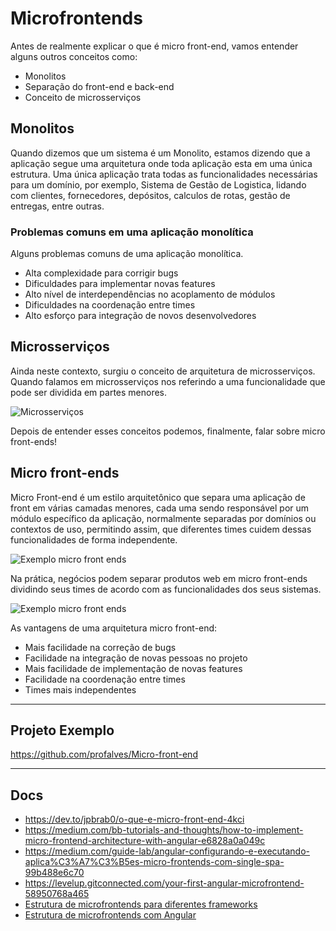 # Microfrontends

Antes de realmente explicar o que é micro front-end, vamos entender alguns outros conceitos como:

- Monolitos
- Separação do front-end e back-end
- Conceito de microsserviços

## Monolitos

Quando dizemos que um sistema é um Monolito, estamos dizendo que a aplicação segue uma arquitetura onde toda aplicação esta em uma única estrutura. Uma única aplicação trata todas as funcionalidades necessárias para um domínio, por exemplo, Sistema de Gestão de Logistica, lidando com clientes, fornecedores, depósitos, calculos de rotas, gestão de entregas, entre outras.

### Problemas comuns em uma aplicação monolítica

Alguns problemas comuns de uma aplicação monolítica.

- Alta complexidade para corrigir bugs
- Dificuldades para implementar novas features
- Alto nível de interdependências no acoplamento de módulos
- Dificuldades na coordenação entre times
- Alto esforço para integração de novos desenvolvedores

## Microsserviços

Ainda neste contexto, surgiu o conceito de arquitetura de microsserviços. Quando falamos em microsserviços nos referindo a uma funcionalidade que pode ser dividida em partes menores.

![Microsserviços](https://res.cloudinary.com/practicaldev/image/fetch/s--k4HRU5d2--/c_limit%2Cf_auto%2Cfl_progressive%2Cq_auto%2Cw_880/https://dev-to-uploads.s3.amazonaws.com/uploads/articles/0i13msy43uxnlu0psswy.jpg)

Depois de entender esses conceitos podemos, finalmente, falar sobre micro front-ends!

## Micro front-ends

Micro Front-end é um estilo arquitetônico que separa uma aplicação de front em várias camadas menores, cada uma sendo responsável por um módulo específico da aplicação, normalmente separadas por domínios ou contextos de uso, permitindo assim, que diferentes times cuidem dessas funcionalidades de forma independente.

![Exemplo micro front ends](https://res.cloudinary.com/practicaldev/image/fetch/s--4EV-aVId--/c_limit%2Cf_auto%2Cfl_progressive%2Cq_auto%2Cw_880/https://dev-to-uploads.s3.amazonaws.com/uploads/articles/y3p2phiwxtfaanw9lldx.png)

Na prática, negócios podem separar produtos web em micro front-ends dividindo seus times de acordo com as funcionalidades dos seus sistemas.

![Exemplo micro front ends](https://res.cloudinary.com/practicaldev/image/fetch/s--HUeLecm6--/c_limit%2Cf_auto%2Cfl_progressive%2Cq_auto%2Cw_880/https://dev-to-uploads.s3.amazonaws.com/uploads/articles/xwwwgr5u09pitwhj1lq1.png)

As vantagens de uma arquitetura micro front-end:

- Mais facilidade na correção de bugs
- Facilidade na integração de novas pessoas no projeto
- Mais facilidade de implementação de novas features
- Facilidade na coordenação entre times
- Times mais independentes

---

## Projeto Exemplo

<https://github.com/profalves/Micro-front-end>

---

## Docs

- <https://dev.to/jpbrab0/o-que-e-micro-front-end-4kci>
- <https://medium.com/bb-tutorials-and-thoughts/how-to-implement-micro-frontend-architecture-with-angular-e6828a0a049c>
- <https://medium.com/guide-lab/angular-configurando-e-executando-aplica%C3%A7%C3%B5es-micro-frontends-com-single-spa-99b488e6c70>
- <https://levelup.gitconnected.com/your-first-angular-microfrontend-58950768a465>
- [Estrutura de microfrontends para diferentes frameworks](https://www.youtube.com/watch?v=KZpSghOWOnE)
- [Estrutura de microfrontends com Angular](https://www.youtube.com/watch?v=54wcutNmsd0)
